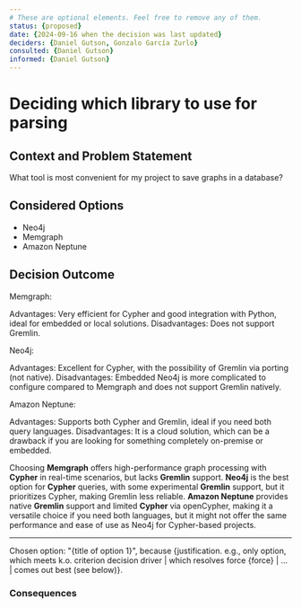 ```yaml
---
# These are optional elements. Feel free to remove any of them.
status: {proposed}
date: {2024-09-16 when the decision was last updated}
deciders: {Daniel Gutson, Gonzalo García Zurlo}
consulted: {Daniel Gutson}
informed: {Daniel Gutson}
---
```

# Deciding which library to use for parsing

## Context and Problem Statement

What tool is most convenient for my project to save graphs in a database?

## Considered Options

* Neo4j
* Memgraph
* Amazon Neptune

## Decision Outcome

Memgraph:

Advantages: Very efficient for Cypher and good integration with Python, ideal for embedded or local solutions.
Disadvantages: Does not support Gremlin.

Neo4j:

Advantages: Excellent for Cypher, with the possibility of Gremlin via porting (not native).
Disadvantages: Embedded Neo4j is more complicated to configure compared to Memgraph and does not support Gremlin natively.

Amazon Neptune:

Advantages: Supports both Cypher and Gremlin, ideal if you need both query languages.
Disadvantages: It is a cloud solution, which can be a drawback if you are looking for something completely on-premise or embedded.

Choosing **Memgraph** offers high-performance graph processing with **Cypher** in real-time scenarios, but lacks **Gremlin** support. **Neo4j** is the best option for **Cypher** queries, with some experimental **Gremlin** support, but it prioritizes Cypher, making Gremlin less reliable. **Amazon Neptune** provides native **Gremlin** support and limited **Cypher** via openCypher, making it a versatile choice if you need both languages, but it might not offer the same performance and ease of use as Neo4j for Cypher-based projects.


---
Chosen option: "{title of option 1}", because
{justification. e.g., only option, which meets k.o. criterion decision driver | which resolves force {force} | … | comes out best (see below)}.

### Consequences



